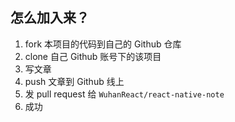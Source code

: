 ## 怎么加入来？

1. fork 本项目的代码到自己的 Github 仓库
2. clone 自己 Github 账号下的该项目
3. 写文章
4. push 文章到 Github 线上
5. 发 pull request 给 `WuhanReact/react-native-note`
6. 成功

